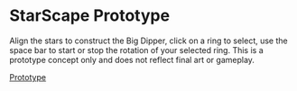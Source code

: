 # StarScape Prototype

Align the stars to construct the Big Dipper, click on a ring to select, use the space bar to start or stop the rotation of your selected ring. This is a prototype concept only and does not reflect final art or gameplay.

[Prototype](https://mcdonaldduncan.github.io/StarScapePrototype/WebGL/Builds/index.html)


